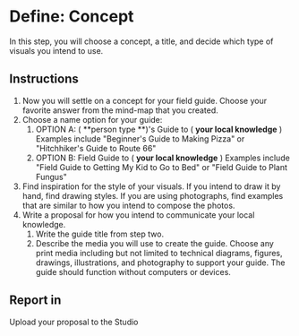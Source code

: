 # Define: Concept

In this step, you will choose a concept, a title, and decide which type of visuals you intend to use.

## Instructions

1. Now you will settle on a concept for your field guide. Choose your favorite answer from the mind-map that you created.
2. Choose a name option for your guide:
   1. OPTION A: \( **person type **\)'s Guide to \( **your local knowledge** \) Examples include "Beginner's Guide to Making Pizza" or "Hitchhiker's Guide to Route 66"
   2. OPTION B: Field Guide to \( **your local knowledge** \) Examples include "Field Guide to Getting My Kid to Go to Bed" or "Field Guide to Plant Fungus"
3. Find inspiration for the style of your visuals. If you intend to draw it by hand, find drawing styles. If you are using photographs, find examples that are similar to how you intend to compose the photos.
4. Write a proposal for how you intend to communicate your local knowledge.
   1. Write the guide title from step two.
   2. Describe the media you will use to create the guide. Choose any print media including but not limited to technical diagrams, figures, drawings, illustrations, and photography to support your guide. The guide should function without computers or devices.

## Report in

Upload your proposal to the Studio

